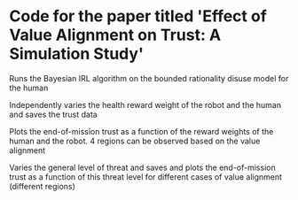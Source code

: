 # Code for the paper titled 'Effect of Value Alignment on Trust: A Simulation Study'

Runs the Bayesian IRL algorithm on the bounded rationality disuse model for the  human

Independently varies the health reward weight of the robot and the human and saves the trust data

Plots the end-of-mission trust as a function of the reward weights of the human and the robot. 4 regions can be observed based on the value alignment

Varies the general level of threat and saves and plots the end-of-mission trust as a function of this threat level for different cases of value alignment (different regions)

